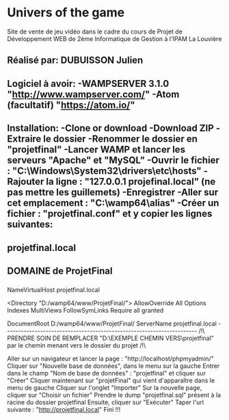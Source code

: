 # Univers of the game
Site de vente de jeu vidéo dans le cadre du cours de Projet de Développement WEB de 2ème Informatique de Gestion à l'IPAM La Louvière

Réalisé par: DUBUISSON Julien
----------------------
Logiciel à avoir:
-WAMPSERVER 3.1.0 "http://www.wampserver.com/"
-Atom (facultatif) "https://atom.io/"
-------------
Installation:
-Clone or download
-Download ZIP
-Extraire le dossier
-Renommer le dossier en "projetfinal"
-Lancer WAMP et lancer les serveurs "Apache" et "MySQL"
-Ouvrir le fichier : "C:\Windows\System32\drivers\etc\hosts"
-Rajouter la ligne : "127.0.0.1 projefinal.local" (ne pas mettre les guillemets)
-Enregistrer
-Aller sur cet emplacement : "C:\wamp64\alias"
-Créer un fichier : "projetfinal.conf" et y copier les lignes suivantes:
---------------------------------------------------------------------
  #####
  ## projetfinal.local
  ## DOMAINE de ProjetFinal
  #####
  NameVirtualHost projetfinal.local

  <Directory "D:/wamp64/www/ProjetFinal/">
  AllowOverride All
  Options Indexes MultiViews FollowSymLinks
  Require all granted
  </Directory>

  <VirtualHost projetfinal.local>
  DocumentRoot D:/wamp64/www/ProjetFinal/
  ServerName projetfinal.local
  </VirtualHost>
----------------------------------------------------------------------
/!\ PRENDRE SOIN DE REMPLACER "D:\EXEMPLE CHEMIN VERS\projetfinal" par le chemin menant vers le dossier du projet /!\

Aller sur un navigateur et lancer la page : "http://localhost/phpmyadmin/"
Cliquer sur "Nouvelle base de données", dans le menu sur la gauche
Entrer dans le champ "Nom de base de données" : "projetfinal" et cliquer sur "Créer"
Cliquer maintenant sur "projetFinal" qui vient d'apparaître dans le menu de gauche
Cliquer sur l'onglet "Importer"
Sur la nouvelle page, cliquer sur "Choisir un fichier"
Prendre le dump "projetfinal.sql" présent à la racine du dossier projetfinal
Ensuite, cliquer sur "Exécuter"
Taper l'url suivante : "http://projetfinal.local"
Fini !!!
